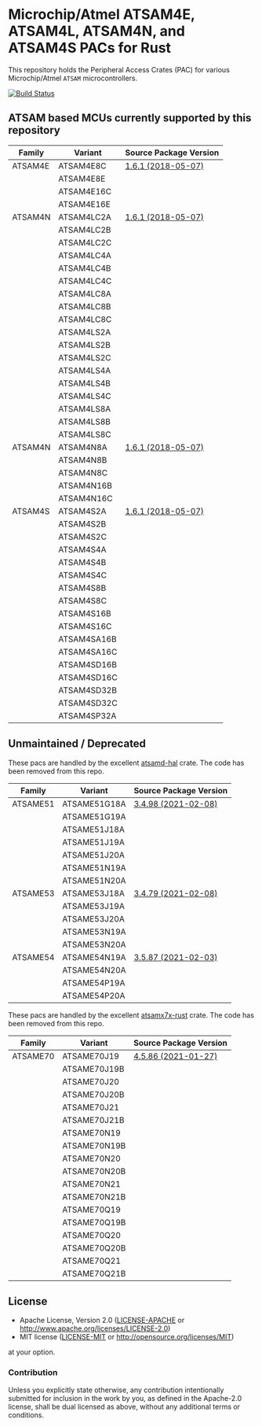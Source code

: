 # Microchip/Atmel ATSAM4E, ATSAM4L, ATSAM4N, and ATSAM4S PACs for Rust

This repository holds the Peripheral Access Crates (PAC) for various Microchip/Atmel `ATSAM` microcontrollers.

[![Build Status](https://github.com/atsam-rs/atsam-pac/workflows/Rust/badge.svg)](https://github.com/atsam-rs/atsam-pac/actions)

## ATSAM based MCUs currently supported by this repository

| Family   | Variant      | Source Package Version                                                             |
|----------|--------------|------------------------------------------------------------------------------------|
| ATSAM4E  | ATSAM4E8C    | [1.6.1 (2018-05-07)](https://keilpack.azureedge.net/pack/Keil.SAM4_DFP.1.6.1.pack) |
|          | ATSAM4E8E    |                                                                                    |
|          | ATSAM4E16C   |                                                                                    |
|          | ATSAM4E16E   |                                                                                    |
| ATSAM4N  | ATSAM4LC2A   | [1.6.1 (2018-05-07)](https://keilpack.azureedge.net/pack/Keil.SAM4_DFP.1.6.1.pack) |
|          | ATSAM4LC2B   |                                                                                    |
|          | ATSAM4LC2C   |                                                                                    |
|          | ATSAM4LC4A   |                                                                                    |
|          | ATSAM4LC4B   |                                                                                    |
|          | ATSAM4LC4C   |                                                                                    |
|          | ATSAM4LC8A   |                                                                                    |
|          | ATSAM4LC8B   |                                                                                    |
|          | ATSAM4LC8C   |                                                                                    |
|          | ATSAM4LS2A   |                                                                                    |
|          | ATSAM4LS2B   |                                                                                    |
|          | ATSAM4LS2C   |                                                                                    |
|          | ATSAM4LS4A   |                                                                                    |
|          | ATSAM4LS4B   |                                                                                    |
|          | ATSAM4LS4C   |                                                                                    |
|          | ATSAM4LS8A   |                                                                                    |
|          | ATSAM4LS8B   |                                                                                    |
|          | ATSAM4LS8C   |                                                                                    |
| ATSAM4N  | ATSAM4N8A    | [1.6.1 (2018-05-07)](https://keilpack.azureedge.net/pack/Keil.SAM4_DFP.1.6.1.pack) |
|          | ATSAM4N8B    |                                                                                    |
|          | ATSAM4N8C    |                                                                                    |
|          | ATSAM4N16B   |                                                                                    |
|          | ATSAM4N16C   |                                                                                    |
| ATSAM4S  | ATSAM4S2A    | [1.6.1 (2018-05-07)](https://keilpack.azureedge.net/pack/Keil.SAM4_DFP.1.6.1.pack) |
|          | ATSAM4S2B    |                                                                                    |
|          | ATSAM4S2C    |                                                                                    |
|          | ATSAM4S4A    |                                                                                    |
|          | ATSAM4S4B    |                                                                                    |
|          | ATSAM4S4C    |                                                                                    |
|          | ATSAM4S8B    |                                                                                    |
|          | ATSAM4S8C    |                                                                                    |
|          | ATSAM4S16B   |                                                                                    |
|          | ATSAM4S16C   |                                                                                    |
|          | ATSAM4SA16B  |                                                                                    |
|          | ATSAM4SA16C  |                                                                                    |
|          | ATSAM4SD16B  |                                                                                    |
|          | ATSAM4SD16C  |                                                                                    |
|          | ATSAM4SD32B  |                                                                                    |
|          | ATSAM4SD32C  |                                                                                    |
|          | ATSAM4SP32A  |                                                                                    |

## Unmaintained / Deprecated

These pacs are handled by the excellent [atsamd-hal](https://crates.io/crates/atsamd-hal) crate.
The code has been removed from this repo.

| Family   | Variant      | Source Package Version                                                             |
|----------|--------------|------------------------------------------------------------------------------------|
| ATSAME51 | ATSAME51G18A | [3.4.98 (2021-02-08)](https://packs.download.microchip.com)                        |
|          | ATSAME51G19A |                                                                                    |
|          | ATSAME51J18A |                                                                                    |
|          | ATSAME51J19A |                                                                                    |
|          | ATSAME51J20A |                                                                                    |
|          | ATSAME51N19A |                                                                                    |
|          | ATSAME51N20A |                                                                                    |
| ATSAME53 | ATSAME53J18A | [3.4.79 (2021-02-08)](https://packs.download.microchip.com)                        |
|          | ATSAME53J19A |                                                                                    |
|          | ATSAME53J20A |                                                                                    |
|          | ATSAME53N19A |                                                                                    |
|          | ATSAME53N20A |                                                                                    |
| ATSAME54 | ATSAME54N19A | [3.5.87 (2021-02-03)](https://packs.download.microchip.com)                        |
|          | ATSAME54N20A |                                                                                    |
|          | ATSAME54P19A |                                                                                    |
|          | ATSAME54P20A |                                                                                    |

These pacs are handled by the excellent [atsamx7x-rust](https://crates.io/crates/atsamx7x-hal) crate.
The code has been removed from this repo.

| Family   | Variant      | Source Package Version                                                             |
|----------|--------------|------------------------------------------------------------------------------------|
| ATSAME70 | ATSAME70J19  | [4.5.86 (2021-01-27)](https://packs.download.microchip.com)                        |
|          | ATSAME70J19B |                                                                                    |
|          | ATSAME70J20  |                                                                                    |
|          | ATSAME70J20B |                                                                                    |
|          | ATSAME70J21  |                                                                                    |
|          | ATSAME70J21B |                                                                                    |
|          | ATSAME70N19  |                                                                                    |
|          | ATSAME70N19B |                                                                                    |
|          | ATSAME70N20  |                                                                                    |
|          | ATSAME70N20B |                                                                                    |
|          | ATSAME70N21  |                                                                                    |
|          | ATSAME70N21B |                                                                                    |
|          | ATSAME70Q19  |                                                                                    |
|          | ATSAME70Q19B |                                                                                    |
|          | ATSAME70Q20  |                                                                                    |
|          | ATSAME70Q20B |                                                                                    |
|          | ATSAME70Q21  |                                                                                    |
|          | ATSAME70Q21B |                                                                                    |

## License

- Apache License, Version 2.0 ([LICENSE-APACHE](LICENSE-APACHE) or
  http://www.apache.org/licenses/LICENSE-2.0)
- MIT license ([LICENSE-MIT](LICENSE-MIT) or http://opensource.org/licenses/MIT)

at your option.

### Contribution

Unless you explicitly state otherwise, any contribution intentionally submitted for inclusion in the
work by you, as defined in the Apache-2.0 license, shall be dual licensed as above, without any
additional terms or conditions.
